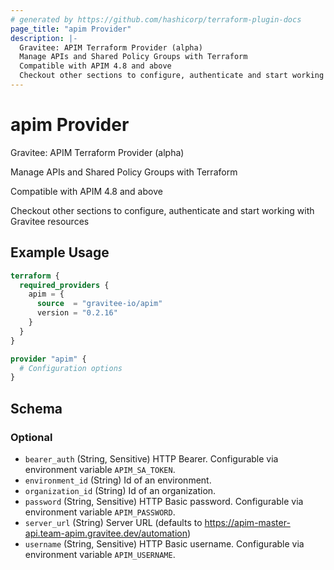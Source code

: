 ```yaml
---
# generated by https://github.com/hashicorp/terraform-plugin-docs
page_title: "apim Provider"
description: |-
  Gravitee: APIM Terraform Provider (alpha)
  Manage APIs and Shared Policy Groups with Terraform
  Compatible with APIM 4.8 and above
  Checkout other sections to configure, authenticate and start working with Gravitee resources
---
```


# apim Provider

Gravitee: APIM Terraform Provider (alpha)

Manage APIs and Shared Policy Groups with Terraform

Compatible with APIM 4.8 and above

Checkout other sections to configure, authenticate and start working with Gravitee resources

## Example Usage

```terraform
terraform {
  required_providers {
    apim = {
      source  = "gravitee-io/apim"
      version = "0.2.16"
    }
  }
}

provider "apim" {
  # Configuration options
}
```

<!-- schema generated by tfplugindocs -->
## Schema

### Optional

- `bearer_auth` (String, Sensitive) HTTP Bearer. Configurable via environment variable `APIM_SA_TOKEN`.
- `environment_id` (String) Id of an environment.
- `organization_id` (String) Id of an organization.
- `password` (String, Sensitive) HTTP Basic password. Configurable via environment variable `APIM_PASSWORD`.
- `server_url` (String) Server URL (defaults to https://apim-master-api.team-apim.gravitee.dev/automation)
- `username` (String, Sensitive) HTTP Basic username. Configurable via environment variable `APIM_USERNAME`.
